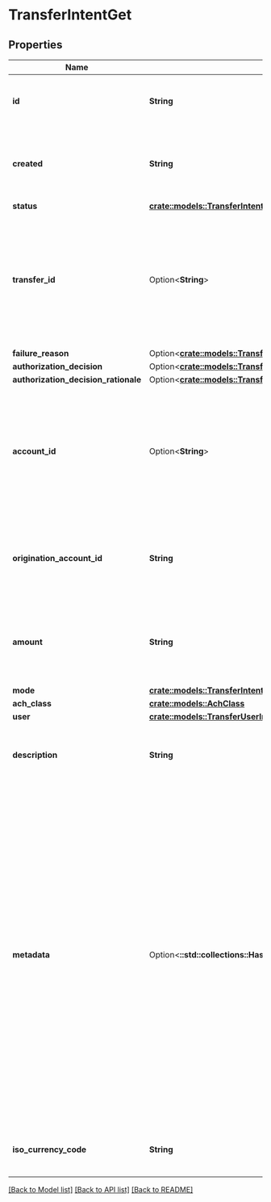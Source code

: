 # TransferIntentGet

## Properties

Name | Type | Description | Notes
------------ | ------------- | ------------- | -------------
**id** | **String** | Plaid's unique identifier for a transfer intent object. | 
**created** | **String** | The datetime the transfer was created. This will be of the form `2006-01-02T15:04:05Z`. | 
**status** | [**crate::models::TransferIntentStatus**](TransferIntentStatus.md) |  | 
**transfer_id** | Option<**String**> | Plaid's unique identifier for the transfer created through the UI. Returned only if the transfer was successfully created. Null value otherwise. | 
**failure_reason** | Option<[**crate::models::TransferIntentGetFailureReason**](TransferIntentGetFailureReason.md)> |  | 
**authorization_decision** | Option<[**crate::models::TransferIntentAuthorizationDecision**](TransferIntentAuthorizationDecision.md)> |  | 
**authorization_decision_rationale** | Option<[**crate::models::TransferAuthorizationDecisionRationale**](TransferAuthorizationDecisionRationale.md)> |  | 
**account_id** | Option<**String**> | The Plaid `account_id` for the account that will be debited or credited. Returned only if `account_id` was set on intent creation. | [optional]
**origination_account_id** | **String** | Plaid’s unique identifier for the origination account used for the transfer. | 
**amount** | **String** | The amount of the transfer (decimal string with two digits of precision e.g. \"10.00\"). | 
**mode** | [**crate::models::TransferIntentCreateMode**](TransferIntentCreateMode.md) |  | 
**ach_class** | [**crate::models::AchClass**](ACHClass.md) |  | 
**user** | [**crate::models::TransferUserInResponse**](TransferUserInResponse.md) |  | 
**description** | **String** | A description for the underlying transfer. Maximum of 8 characters. | 
**metadata** | Option<**::std::collections::HashMap<String, String>**> | The Metadata object is a mapping of client-provided string fields to any string value. The following limitations apply: - The JSON values must be Strings (no nested JSON objects allowed) - Only ASCII characters may be used - Maximum of 50 key/value pairs - Maximum key length of 40 characters - Maximum value length of 500 characters  | [optional]
**iso_currency_code** | **String** | The currency of the transfer amount, e.g. \"USD\" | 

[[Back to Model list]](../README.md#documentation-for-models) [[Back to API list]](../README.md#documentation-for-api-endpoints) [[Back to README]](../README.md)


